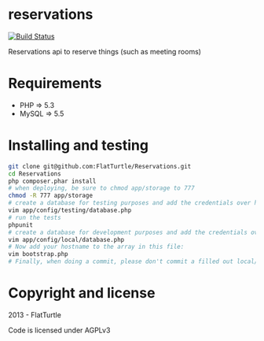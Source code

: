 reservations
============

[![Build Status](https://travis-ci.org/FlatTurtle/Reservations.png)](https://travis-ci.org/FlatTurtle/Reservations)

Reservations api to reserve things (such as meeting rooms)


Requirements 
=============

* PHP => 5.3
* MySQL => 5.5

Installing and testing
======================
```bash 
git clone git@github.com:FlatTurtle/Reservations.git
cd Reservations
php composer.phar install
# when deploying, be sure to chmod app/storage to 777
chmod -R 777 app/storage
# create a database for testing purposes and add the credentials over here:
vim app/config/testing/database.php
# run the tests
phpunit
# create a database for development purposes and add the credentials over here:
vim app/config/local/database.php
# Now add your hostname to the array in this file:
vim bootstrap.php
# Finally, when doing a commit, please don't commit a filled out local/database.php!
``` 

Copyright and license
=====================

2013 - FlatTurtle

Code is licensed under AGPLv3
